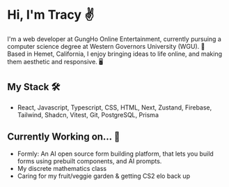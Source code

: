 # Hi, I'm Tracy ✌️

I'm a web developer at GungHo Online Entertainment, currently pursuing a computer science degree at Western Governors University (WGU). 🦉 <br/>
Based in Hemet, California, I enjoy bringing ideas to life online, and making them aesthetic and responsive. 🖥️

## My Stack 🛠️
- React, Javascript, Typescript, CSS, HTML, Next, Zustand, Firebase, Tailwind, Shadcn, Vitest, Git, PostgreSQL, Prisma

## Currently Working on... 🚧
- Formly: An AI open source form building platform, that lets you build forms using prebuilt components, and AI prompts. 
- My discrete mathematics class
- Caring for my fruit/veggie garden & getting CS2 elo back up
